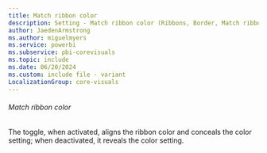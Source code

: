 ```yaml
---
title: Match ribbon color
description: Setting - Match ribbon color (Ribbons, Border, Match ribbon color)
author: JaedenArmstrong
ms.author: miguelmyers
ms.service: powerbi
ms.subservice: pbi-corevisuals
ms.topic: include
ms.date: 06/20/2024
ms.custom: include file - variant
LocalizationGroup: core-visuals
---
```

###### Match ribbon color

The toggle, when activated, aligns the ribbon color and conceals the color setting; when deactivated, it reveals the color setting.
